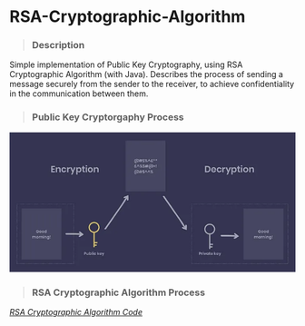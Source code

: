 # RSA-Cryptographic-Algorithm

> ### Description

Simple implementation of Public Key Cryptography, using RSA Cryptographic Algorithm (with Java). Describes the process of sending a message securely from the sender to the receiver, to achieve confidentiality in the communication between them.


> ### Public Key Cryptorgaphy Process

<img src="images/Public Key Cryptography.png" width="800"> 

> ### RSA Cryptographic Algorithm Process

[*RSA Cryptographic Algorithm Code*](https://github.com/alexoiik/RSA-Cryptographic-Algorithm/blob/master/src/rsa_cryptographic_algorithm/RSA_Cryptographic_Algorithm.java)



